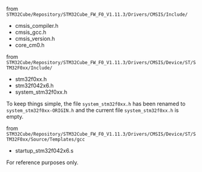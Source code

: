 from `STM32Cube/Repository/STM32Cube_FW_F0_V1.11.3/Drivers/CMSIS/Include/`

- cmsis_compiler.h
- cmsis_gcc.h
- cmsis_version.h
- core_cm0.h

from `STM32Cube/Repository/STM32Cube_FW_F0_V1.11.3/Drivers/CMSIS/Device/ST/STM32F0xx/Include/`

- stm32f0xx.h
- stm32f042x6.h
- system_stm32f0xx.h

To keep things simple, the file `system_stm32f0xx.h` has been renamed to `system_stm32f0xx-ORIGIN.h` and the current file `system_stm32f0xx.h` is empty.

from `STM32Cube/Repository/STM32Cube_FW_F0_V1.11.3/Drivers/CMSIS/Device/ST/STM32F0xx/Source/Templates/gcc`

- startup_stm32f042x6.s

For reference purposes only.
